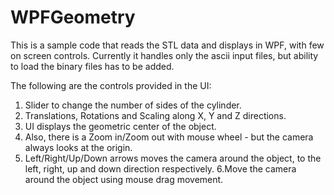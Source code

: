 # WPFGeometry
This is a sample code that reads the STL data and displays in WPF, with few on screen controls.
Currently it handles only the ascii input files, but ability to load the binary files has to be added.

The following are the controls provided in the UI:

1. Slider to change the number of sides of the cylinder.
2. Translations, Rotations and Scaling along X, Y and Z directions.
3. UI displays the geometric center of the object.
4. Also, there is a Zoom in/Zoom out with mouse wheel - but the camera always looks at the origin.
5. Left/Right/Up/Down arrows moves the camera around the object, to the left, right, up and down direction respectively.
6.Move the camera around the object using mouse drag movement.
